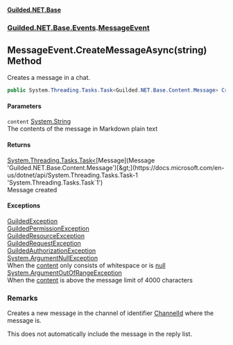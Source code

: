 
#### [Guilded.NET.Base](Guilded_NET_Base 'Guilded_NET_Base')
### [Guilded.NET.Base.Events](Guilded_NET_Base#Guilded_NET_Base_Events 'Guilded.NET.Base.Events').[MessageEvent](MessageEvent 'Guilded.NET.Base.Events.MessageEvent')
## MessageEvent.CreateMessageAsync(string) Method
Creates a message in a chat.  
```csharp
public System.Threading.Tasks.Task<Guilded.NET.Base.Content.Message> CreateMessageAsync(string content);
```

#### Parameters
<a name='Guilded_NET_Base_Events_MessageEvent_CreateMessageAsync(string)_content'></a>
`content` [System.String](https://docs.microsoft.com/en-us/dotnet/api/System.String 'System.String')  
The contents of the message in Markdown plain text
  

#### Returns
[System.Threading.Tasks.Task&lt;](https://docs.microsoft.com/en-us/dotnet/api/System.Threading.Tasks.Task-1 'System.Threading.Tasks.Task`1')[Message](Message 'Guilded.NET.Base.Content.Message')[&gt;](https://docs.microsoft.com/en-us/dotnet/api/System.Threading.Tasks.Task-1 'System.Threading.Tasks.Task`1')  
Message created

#### Exceptions
[GuildedException](GuildedException 'Guilded.NET.Base.GuildedException')  
[GuildedPermissionException](GuildedPermissionException 'Guilded.NET.Base.GuildedPermissionException')  
[GuildedResourceException](GuildedResourceException 'Guilded.NET.Base.GuildedResourceException')  
[GuildedRequestException](GuildedRequestException 'Guilded.NET.Base.GuildedRequestException')  
[GuildedAuthorizationException](GuildedAuthorizationException 'Guilded.NET.Base.GuildedAuthorizationException')  
[System.ArgumentNullException](https://docs.microsoft.com/en-us/dotnet/api/System.ArgumentNullException 'System.ArgumentNullException')  
When the [content](MessageEvent_CreateMessageAsync(string)#Guilded_NET_Base_Events_MessageEvent_CreateMessageAsync(string)_content 'Guilded.NET.Base.Events.MessageEvent.CreateMessageAsync(string).content') only consists of whitespace or is [null](https://docs.microsoft.com/en-us/dotnet/csharp/language-reference/keywords/null 'https://docs.microsoft.com/en-us/dotnet/csharp/language-reference/keywords/null')
[System.ArgumentOutOfRangeException](https://docs.microsoft.com/en-us/dotnet/api/System.ArgumentOutOfRangeException 'System.ArgumentOutOfRangeException')  
When the [content](MessageEvent_CreateMessageAsync(string)#Guilded_NET_Base_Events_MessageEvent_CreateMessageAsync(string)_content 'Guilded.NET.Base.Events.MessageEvent.CreateMessageAsync(string).content') is above the message limit of 4000 characters
### Remarks
Creates a new message in the channel of identifier [ChannelId](ChannelContent_T__ChannelId 'Guilded.NET.Base.Content.ChannelContent&lt;T&gt;.ChannelId') where the message is.



This does not automatically include the message in the reply list.
